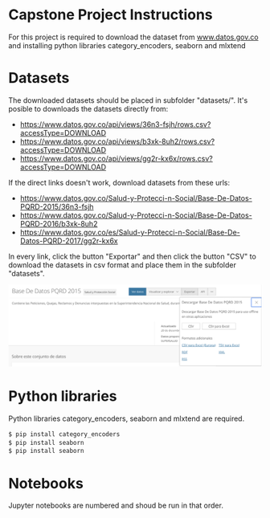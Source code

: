 # Capstone Project Instructions

For this project is required to download the dataset from www.datos.gov.co and installing python libraries category_encoders, seaborn and mlxtend

# Datasets

The downloaded datasets should be placed in subfolder "datasets/". It's posible to downloads the datasets directly from:
  - https://www.datos.gov.co/api/views/36n3-fsjh/rows.csv?accessType=DOWNLOAD
  - https://www.datos.gov.co/api/views/b3xk-8uh2/rows.csv?accessType=DOWNLOAD
  - https://www.datos.gov.co/api/views/gg2r-kx6x/rows.csv?accessType=DOWNLOAD
   
If the direct links doesn't work, download datasets from these urls:
  - https://www.datos.gov.co/Salud-y-Protecci-n-Social/Base-De-Datos-PQRD-2015/36n3-fsjh
  - https://www.datos.gov.co/Salud-y-Protecci-n-Social/Base-De-Datos-PQRD-2016/b3xk-8uh2
  - https://www.datos.gov.co/es/Salud-y-Protecci-n-Social/Base-De-Datos-PQRD-2017/gg2r-kx6x

In every link, click the button "Exportar" and then click the button "CSV" to download the datasets in csv format and place them in the subfolder "datasets".

[![N|Solid](https://raw.githubusercontent.com/mrugeles/mrugeles.github.io/master/images/downloaddataset.png)](https://raw.githubusercontent.com/mrugeles/mrugeles.github.io/master/images/downloaddataset.png)

# Python libraries
Python libraries category_encoders, seaborn and mlxtend are required.
```sh
$ pip install category_encoders
$ pip install seaborn
$ pip install seaborn
```
# Notebooks
Jupyter notebooks are numbered and shoud be run in that order.

